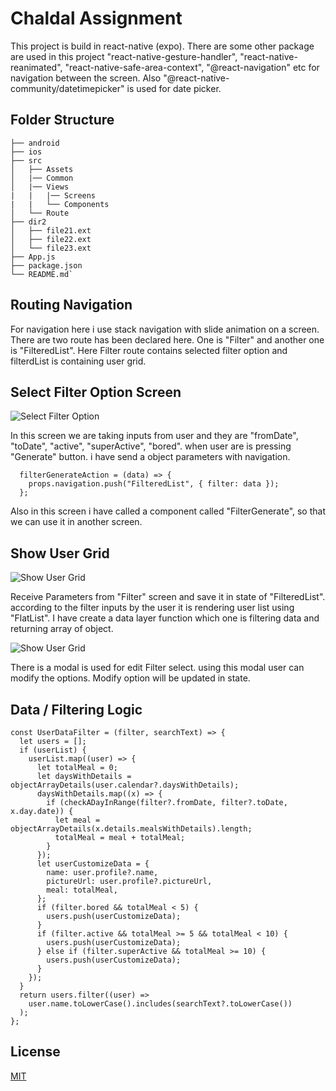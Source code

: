 # Chaldal Assignment

This project is build in react-native (expo). There are some other package are used in this project "react-native-gesture-handler", "react-native-reanimated", "react-native-safe-area-context", "@react-navigation" etc for navigation between the screen. Also "@react-native-community/datetimepicker" is used for date picker.

## Folder Structure
```
├── android
├── ios
├── src
│   ├── Assets
│   |── Common
│   |── Views
|   |   |── Screens
|   |   └── Components
│   └── Route
├── dir2
│   ├── file21.ext
│   ├── file22.ext
│   └── file23.ext
├── App.js
├── package.json
└── README.md`

```


## Routing Navigation
For navigation here i use stack navigation with slide animation on a screen. There are two route has been declared here. One is "Filter" and another one is "FilteredList". Here Filter route contains selected filter option and filterdList is containing user grid.


## Select Filter Option Screen

![Select Filter Option](https://nazmultanvir.com/assets/app1.png)

In this screen we are taking inputs from user and they are "fromDate", "toDate", "active", "superActive", "bored". when user are is pressing "Generate" button. i have send a object parameters with navigation.
```
  filterGenerateAction = (data) => {
    props.navigation.push("FilteredList", { filter: data });
  };
```
Also in this screen i have called a component called "FilterGenerate", so that we can use it in another screen.


## Show User Grid
![Show User Grid](https://nazmultanvir.com/assets/app2.png)


Receive Parameters from "Filter" screen and save it in state of "FilteredList". according to the filter inputs by the user it is rendering user list using "FlatList". I have create a data layer function which one is filtering data and returning array of object. 

![Show User Grid](https://nazmultanvir.com/assets/app3.png)

There is a modal is used for edit Filter select. using this modal user can modify the options. Modify option will be updated in state. 


## Data / Filtering Logic

```
const UserDataFilter = (filter, searchText) => {
  let users = [];
  if (userList) {
    userList.map((user) => {
      let totalMeal = 0;
      let daysWithDetails = objectArrayDetails(user.calendar?.daysWithDetails);
      daysWithDetails.map((x) => {
        if (checkADayInRange(filter?.fromDate, filter?.toDate, x.day.date)) {
          let meal = objectArrayDetails(x.details.mealsWithDetails).length;
          totalMeal = meal + totalMeal;
        }
      });
      let userCustomizeData = {
        name: user.profile?.name,
        pictureUrl: user.profile?.pictureUrl,
        meal: totalMeal,
      };
      if (filter.bored && totalMeal < 5) {
        users.push(userCustomizeData);
      }
      if (filter.active && totalMeal >= 5 && totalMeal < 10) {
        users.push(userCustomizeData);
      } else if (filter.superActive && totalMeal >= 10) {
        users.push(userCustomizeData);
      }
    });
  }
  return users.filter((user) =>
    user.name.toLowerCase().includes(searchText?.toLowerCase())
  );
};
```


## License
[MIT](https://choosealicense.com/licenses/mit/)